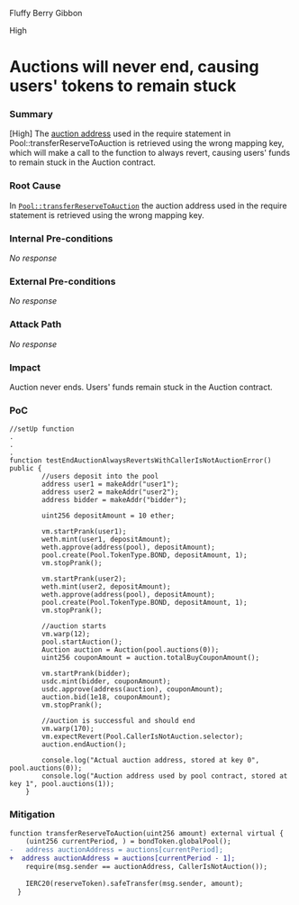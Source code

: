 Fluffy Berry Gibbon

High

# Auctions will never end, causing users' tokens to remain stuck

### Summary

[High]
The [auction address](https://github.com/sherlock-audit/2024-12-plaza-finance/blob/main/plaza-evm/src/Pool.sol#L579) used in the require statement in Pool::transferReserveToAuction is retrieved using the wrong mapping key, which will make a call to the function to always revert, causing users' funds to remain stuck in the Auction contract.

### Root Cause

In [`Pool::transferReserveToAuction`](https://github.com/sherlock-audit/2024-12-plaza-finance/blob/main/plaza-evm/src/Pool.sol#L579) the auction address used in the require statement is retrieved using the wrong mapping key.

### Internal Pre-conditions

_No response_

### External Pre-conditions

_No response_

### Attack Path

_No response_

### Impact

Auction never ends. Users' funds remain stuck in the Auction contract.

### PoC

```solidity
//setUp function
.
.
.
function testEndAuctionAlwaysRevertsWithCallerIsNotAuctionError() public {
        //users deposit into the pool
        address user1 = makeAddr("user1");
        address user2 = makeAddr("user2");
        address bidder = makeAddr("bidder");

        uint256 depositAmount = 10 ether;

        vm.startPrank(user1);
        weth.mint(user1, depositAmount);
        weth.approve(address(pool), depositAmount);
        pool.create(Pool.TokenType.BOND, depositAmount, 1);
        vm.stopPrank();

        vm.startPrank(user2);
        weth.mint(user2, depositAmount);
        weth.approve(address(pool), depositAmount);
        pool.create(Pool.TokenType.BOND, depositAmount, 1);
        vm.stopPrank();

        //auction starts
        vm.warp(12);
        pool.startAuction();
        Auction auction = Auction(pool.auctions(0));
        uint256 couponAmount = auction.totalBuyCouponAmount();

        vm.startPrank(bidder);
        usdc.mint(bidder, couponAmount);
        usdc.approve(address(auction), couponAmount);
        auction.bid(1e18, couponAmount);
        vm.stopPrank();

        //auction is successful and should end
        vm.warp(170);
        vm.expectRevert(Pool.CallerIsNotAuction.selector);
        auction.endAuction();    

        console.log("Actual auction address, stored at key 0", pool.auctions(0));
        console.log("Auction address used by pool contract, stored at key 1", pool.auctions(1));
    }
```

### Mitigation

```diff
function transferReserveToAuction(uint256 amount) external virtual {
    (uint256 currentPeriod, ) = bondToken.globalPool();
-   address auctionAddress = auctions[currentPeriod];
+  address auctionAddress = auctions[currentPeriod - 1];
    require(msg.sender == auctionAddress, CallerIsNotAuction());
    
    IERC20(reserveToken).safeTransfer(msg.sender, amount);
  }
```